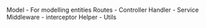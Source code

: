 Model - For modelling entities
Routes - Controller
Handler - Service
Middleware - interceptor
Helper - Utils